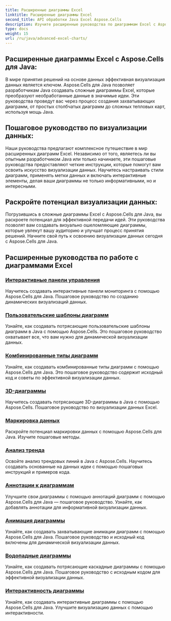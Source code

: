 ```yaml
---
title: Расширенные диаграммы Excel
linktitle: Расширенные диаграммы Excel
second_title: API обработки Java Excel Aspose.Cells
description: Изучите расширенные руководства по диаграммам Excel с Aspose.Cells для Java. Повышайте свои навыки визуализации данных шаг за шагом. Освойте диаграммы сегодня!
type: docs
weight: 15
url: /ru/java/advanced-excel-charts/
---
```


## Расширенные диаграммы Excel с Aspose.Cells для Java:

В мире принятия решений на основе данных эффективная визуализация данных является ключом. Aspose.Cells для Java позволяет разработчикам Java создавать сложные диаграммы Excel, которые преобразуют необработанные данные в значимые идеи. Эти руководства проведут вас через процесс создания захватывающих диаграмм, от простых столбчатых диаграмм до сложных тепловых карт, используя мощь Java.

## Пошаговое руководство по визуализации данных:

Наши руководства предлагают комплексное путешествие в мир расширенных диаграмм Excel. Независимо от того, являетесь ли вы опытным разработчиком Java или только начинаете, эти пошаговые руководства предоставляют четкие инструкции, которые помогут вам освоить искусство визуализации данных. Научитесь настраивать стили диаграмм, применять метки данных и включать интерактивные элементы, делая ваши диаграммы не только информативными, но и интересными.

## Раскройте потенциал визуализации данных:

Погрузившись в сложные диаграммы Excel с Aspose.Cells для Java, вы раскроете потенциал для эффективной передачи идей. Эти руководства позволят вам создавать визуально ошеломляющие диаграммы, которые увлекут вашу аудиторию и улучшат процесс принятия решений. Начните свой путь к освоению визуализации данных сегодня с Aspose.Cells для Java.

## Расширенные руководства по работе с диаграммами Excel
### [Интерактивные панели управления](./interactive-dashboards/)
Научитесь создавать интерактивные панели мониторинга с помощью Aspose.Cells для Java. Пошаговое руководство по созданию динамических визуализаций данных.
### [Пользовательские шаблоны диаграмм](./custom-chart-templates/)
Узнайте, как создавать потрясающие пользовательские шаблоны диаграмм в Java с помощью Aspose.Cells. Это пошаговое руководство охватывает все, что вам нужно для динамической визуализации данных.
### [Комбинированные типы диаграмм](./combined-chart-types/)
Узнайте, как создавать комбинированные типы диаграмм с помощью Aspose.Cells для Java. Это пошаговое руководство содержит исходный код и советы по эффективной визуализации данных.
### [3D-диаграммы](./3d-charts/)
Научитесь создавать потрясающие 3D-диаграммы в Java с помощью Aspose.Cells. Пошаговое руководство по визуализации данных Excel.
### [Маркировка данных](./data-labeling/)
Раскройте потенциал маркировки данных с помощью Aspose.Cells для Java. Изучите пошаговые методы.
### [Анализ тренда](./trendline-analysis/)
Освойте анализ трендовых линий в Java с Aspose.Cells. Научитесь создавать основанные на данных идеи с помощью пошаговых инструкций и примеров кода.
### [Аннотации к диаграммам](./chart-annotations/)
Улучшите свои диаграммы с помощью аннотаций диаграмм с помощью Aspose.Cells для Java — пошаговое руководство. Узнайте, как добавлять аннотации для информативной визуализации данных.
### [Анимация диаграммы](./chart-animation/)
Узнайте, как создавать захватывающие анимации диаграмм с помощью Aspose.Cells для Java. Пошаговое руководство и исходный код включены для динамической визуализации данных.
### [Водопадные диаграммы](./waterfall-charts/)
Узнайте, как создавать потрясающие каскадные диаграммы с помощью Aspose.Cells для Java. Пошаговое руководство с исходным кодом для эффективной визуализации данных.
### [Интерактивность диаграммы](./chart-interactivity/)
Узнайте, как создавать интерактивные диаграммы с помощью Aspose.Cells для Java. Улучшите визуализацию данных с помощью интерактивности.